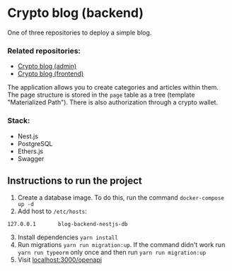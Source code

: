 # Crypto blog (backend)
One of three repositories to deploy a simple blog.

### Related repositories:
- [Crypto blog (admin)](https://github.com/Mr-Good-Cat/blog-admin-react-app)
- [Crypto blog (frontend)](https://github.com/Mr-Good-Cat/blog-frontend-nextjs)

The application allows you to create categories and articles within them.
The page structure is stored in the `page` table as a tree (template  
"Materialized Path"). There is also authorization through a crypto wallet.

### Stack:
- Nest.js
- PostgreSQL
- Ethers.js
- Swagger

## Instructions to run the project

1. Сreate a database image. To do this, run the command `docker-compose up -d`
2. Add host to `/etc/hosts`:
```
127.0.0.1       blog-backend-nestjs-db
```
3. Install dependencies `yarn install`
4. Run migrations `yarn run migration:up`. 
If the command didn't work run `yarn run typeorm` only once and then run `yarn run migration:up`
5. Visit [localhost:3000/openapi](http://localhost:3000/openapi)

